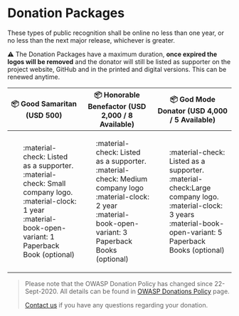 # Donation Packages

These types of public recognition shall be online no less than one year, or no less than the next major release, whichever is greater.

:warning: The Donation Packages have a maximum duration, **once expired the logos will be removed** and the donator will still be listed as supporter on the project website, GitHub and in the printed and digital versions. This can be renewed anytime.

<center>

| :package: Good Samaritan (USD 500) | :package: Honorable Benefactor (USD 2,000 / 8 Available) | :package: God Mode Donator (USD 4,000 / 5 Available) |
|---|---|---|
|<ul style="list-style: none"><li>:material-check: Listed as a supporter.</li><li>:material-check: Small company logo.</li><li>:material-clock: 1 year</li><li>:material-book-open-variant: 1 Paperback Book (optional)</li></ul>|<ul style="list-style: none"><li>:material-check: Listed as a supporter.</li><li>:material-check: Medium company logo</li><li>:material-clock: 2 year</li><li>:material-book-open-variant: 3 Paperback Books (optional)</li></ul>|<ul style="list-style: none"><li>:material-check: Listed as a supporter.</li><li>:material-check:Large company logo.</li><li>:material-clock: 3 years</li><li>:material-book-open-variant: 5 Paperback Books (optional)</li></ul>|

</center>

> Please note that the OWASP Donation Policy has changed since 22-Sept-2020. All details can be found in [OWASP Donations Policy](https://owasp.org/www-policy/operational/donations) page.
> 
> [Contact us](contact.md) if you have any questions regarding your donation.
